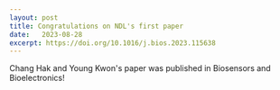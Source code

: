 ```yaml
---
layout: post
title: Congratulations on NDL's first paper
date:   2023-08-28
excerpt: https://doi.org/10.1016/j.bios.2023.115638
---
```

Chang Hak and Young Kwon's paper was published in Biosensors and Bioelectronics!
